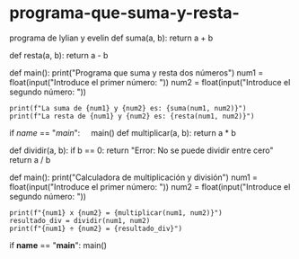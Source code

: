 # programa-que-suma-y-resta-
programa de lylian y evelin
def suma(a, b):
    return a + b

def resta(a, b):
    return a - b

def main():
    print("Programa que suma y resta dos números")
    num1 = float(input("Introduce el primer número: "))
    num2 = float(input("Introduce el segundo número: "))

    print(f"La suma de {num1} y {num2} es: {suma(num1, num2)}")
    print(f"La resta de {num1} y {num2} es: {resta(num1, num2)}")

if _name_ == "_main_":
    main()
def multiplicar(a, b):
    return a * b

def dividir(a, b):
    if b == 0:
        return "Error: No se puede dividir entre cero"
    return a / b

def main():
    print("Calculadora de multiplicación y división")
    num1 = float(input("Introduce el primer número: "))
    num2 = float(input("Introduce el segundo número: "))

    print(f"{num1} x {num2} = {multiplicar(num1, num2)}")
    resultado_div = dividir(num1, num2)
    print(f"{num1} ÷ {num2} = {resultado_div}")

if __name__ == "__main__":
    main()
